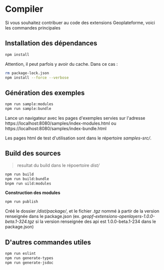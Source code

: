# Compiler

Si vous souhaitez contribuer au code des extensions Geoplateforme, voici les commandes principales

## Installation des dépendances

``` bash
npm install
```

Attention, il peut parfois y avoir du cache.
Dans ce cas :

``` bash
rm package-lock.json
npm install --force --verbose
```

## Génération des exemples

``` bash
npm run sample:modules
npm run sample:bundle
```

Lance un navigateur avec les pages d'exemples servies sur l'adresse https://localhost:8080/samples/index-modules.html ou https://localhost:8080/samples/index-bundle.html

Les pages html de test d'utilisation sont dans le répertoire *samples-src/*.

## Build des sources

> resultat du build dans le répoertoire *dist/*

``` bash
npm run build
npm run build:bundle
bnpm run uild:modules
```

**Construction des modules**

``` bash
npm run publish
```

Créé le dossier */dist/package/*, et le fichier *.tgz* nommé à partir de la version renseignée dans le package.json (ex. *geopf-extensions-openlayers-1.0.0-beta.1-324.tgz* si la version renseignée des api est 1.0.0-beta.1-234 dans le package.json)

## D'autres commandes utiles

``` bash
npm run eslint
npm run generate-types
npm run generate-jsdoc
```
